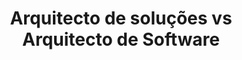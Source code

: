 ---
layout: post
title: "Arquitecto de soluções vs Arquitecto de Software"
excerpt: "Erro de "
modified: 2015-10-20
categories: articles
tags: 
  - "Eventmachine"
  - "Ruby"
  - "MacOS"
  - "Ventura"
  - "Sticnegocios"
"<!-- image":
  feature: "so-simple-sample-image-1.jpg"
  credit: WeGraphics
  creditlink: "http://wegraphics.net/downloads/free-ultimate-blurred-background-pack/
  modified: {}-->"
comments: true
share: true
published: true
---